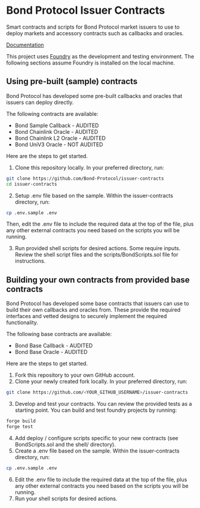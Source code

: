 # Bond Protocol Issuer Contracts

Smart contracts and scripts for Bond Protocol market issuers to use to deploy markets and accessory contracts such as callbacks and oracles.

[Documentation](https://docs.bondprotocol.finance/)

This project uses [Foundry](https://getfoundry.sh) as the development and testing environment. The following sections assume Foundry is installed on the local machine.

## Using pre-built (sample) contracts
Bond Protocol has developed some pre-built callbacks and oracles that issuers can deploy directly. 

The following contracts are available:
- Bond Sample Callback - AUDITED
- Bond Chainlink Oracle - AUDITED
- Bond Chainlink L2 Oracle - AUDITED
- Bond UniV3 Oracle - NOT AUDITED

Here are the steps to get started.
1. Clone this repository locally. In your preferred directory, run:
```bash
git clone https://github.com/Bond-Protocol/issuer-contracts
cd issuer-contracts
```

2. Setup .env file based on the sample. Within the issuer-contracts directory, run:
```bash
cp .env.sample .env
```
Then, edit the .env file to include the required data at the top of the file, plus any other external contracts you need based on the scripts you will be running.

3. Run provided shell scripts for desired actions. Some require inputs. Review the shell script files and the scripts/BondScripts.sol file for instructions.

## Building your own contracts from provided base contracts
Bond Protocol has developed some base contracts that issuers can use to build their own callbacks and oracles from. These provide the required interfaces and vetted designs to securely implement the required functionality.

The following base contracts are available:
- Bond Base Callback - AUDITED
- Bond Base Oracle - AUDITED

Here are the steps to get started.
1. Fork this repository to your own GitHub account.
2. Clone your newly created fork locally. In your preferred directory, run:
```bash
git clone https://github.com/<YOUR_GITHUB_USERNAME>/issuer-contracts
```
3. Develop and test your contracts. You can review the provided tests as a starting point. You can build and test foundry projects by running:
```bash
forge build
forge test
```
4. Add deploy / configure scripts specific to your new contracts (see BondScripts.sol and the shell/ directory).
5. Create a .env file based on the sample. Within the issuer-contracts directory, run:
```bash
cp .env.sample .env
```
6. Edit the .env file to include the required data at the top of the file, plus any other external contracts you need based on the scripts you will be running.
7. Run your shell scripts for desired actions.